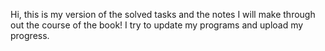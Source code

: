 Hi, this is my version of the solved tasks and the notes I will make through out the course of the book!
I try to update my programs and upload my progress.
